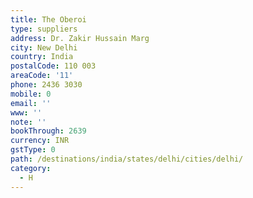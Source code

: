 ```yaml
---
title: The Oberoi
type: suppliers
address: Dr. Zakir Hussain Marg
city: New Delhi
country: India
postalCode: 110 003
areaCode: '11'
phone: 2436 3030
mobile: 0
email: ''
www: ''
note: ''
bookThrough: 2639
currency: INR
gstType: 0
path: /destinations/india/states/delhi/cities/delhi/
category:
  - H
---
```


